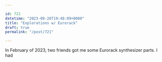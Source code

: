 ```yaml
---

id: 721
datetime: "2023-08-26T19:48:09+0000"
title: "Explorations w/ Eurorack"
draft: true
permalink: "/post/721"

---
```


In February of 2023, two friends got me some Eurorack synthesizer parts. I had 
